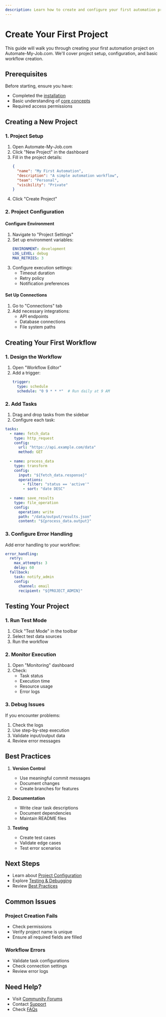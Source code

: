 ```yaml
---
description: Learn how to create and configure your first automation project
---
```


# Create Your First Project

This guide will walk you through creating your first automation project on Automate-My-Job.com. We'll cover project setup, configuration, and basic workflow creation.

## Prerequisites

Before starting, ensure you have:
- Completed the [installation](../getting-started/installation.md)
- Basic understanding of [core concepts](core-concepts.md)
- Required access permissions

## Creating a New Project

### 1. Project Setup

1. Open Automate-My-Job.com
2. Click "New Project" in the dashboard
3. Fill in the project details:
   ```json
   {
     "name": "My First Automation",
     "description": "A simple automation workflow",
     "team": "Personal",
     "visibility": "Private"
   }
   ```
4. Click "Create Project"

### 2. Project Configuration

#### Configure Environment

1. Navigate to "Project Settings"
2. Set up environment variables:
   ```yaml
   ENVIRONMENT: development
   LOG_LEVEL: debug
   MAX_RETRIES: 3
   ```
3. Configure execution settings:
   - Timeout duration
   - Retry policy
   - Notification preferences

#### Set Up Connections

1. Go to "Connections" tab
2. Add necessary integrations:
   - API endpoints
   - Database connections
   - File system paths

## Creating Your First Workflow

### 1. Design the Workflow

1. Open "Workflow Editor"
2. Add a trigger:
   ```yaml
   trigger:
     type: schedule
     schedule: "0 9 * * *"  # Run daily at 9 AM
   ```

### 2. Add Tasks

1. Drag and drop tasks from the sidebar
2. Configure each task:

```yaml
tasks:
  - name: fetch_data
    type: http_request
    config:
      url: "https://api.example.com/data"
      method: GET
      
  - name: process_data
    type: transform
    config:
      input: "${fetch_data.response}"
      operations:
        - filter: "status == 'active'"
        - sort: "date DESC"
        
  - name: save_results
    type: file_operation
    config:
      operation: write
      path: "/data/output/results.json"
      content: "${process_data.output}"
```

### 3. Configure Error Handling

Add error handling to your workflow:

```yaml
error_handling:
  retry:
    max_attempts: 3
    delay: 60
  fallback:
    task: notify_admin
    config:
      channel: email
      recipient: "${PROJECT_ADMIN}"
```

## Testing Your Project

### 1. Run Test Mode

1. Click "Test Mode" in the toolbar
2. Select test data sources
3. Run the workflow

### 2. Monitor Execution

1. Open "Monitoring" dashboard
2. Check:
   - Task status
   - Execution time
   - Resource usage
   - Error logs

### 3. Debug Issues

If you encounter problems:
1. Check the logs
2. Use step-by-step execution
3. Validate input/output data
4. Review error messages

## Best Practices

1. **Version Control**
   - Use meaningful commit messages
   - Document changes
   - Create branches for features

2. **Documentation**
   - Write clear task descriptions
   - Document dependencies
   - Maintain README files

3. **Testing**
   - Create test cases
   - Validate edge cases
   - Test error scenarios

## Next Steps

- Learn about [Project Configuration](project-configuration.md)
- Explore [Testing & Debugging](testing.md)
- Review [Best Practices](best-practices.md)

## Common Issues

### Project Creation Fails
- Check permissions
- Verify project name is unique
- Ensure all required fields are filled

### Workflow Errors
- Validate task configurations
- Check connection settings
- Review error logs

## Need Help?

- Visit [Community Forums](https://community.automate-my-job.com)
- Contact [Support](mailto:support@automate-my-job.com)
- Check [FAQs](faqs.md) 